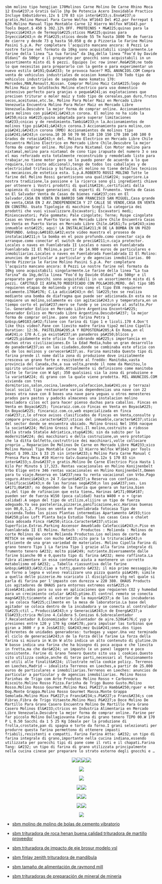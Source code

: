 
```
sbm molino tipo hengjian 170Molinos Carne Molino De Carne Rhino Moca 12 Env&#237;o Gratis Gallo 1hp De Potencia Acero Inoxidable Practico Incluye Embutidores.12x $ 170 83 sin inter&#233;s.Env&#237;o gratis.Molino Manual Para Carne Wolfox Wf1643 Del #12.por Ferrepat $ 620.Molino Manual Tipo Montable Carne 12 Hierro Wolfox Wf1643.por Tools Depot.$ 450 $ 392.12% OFF. PROTECNOS • M&#225;quinas para la Inyecci&#243;n de Termopl&#225;sticos M&#225;quinas para Inyecci&#243;n de Pl&#225;sticos desde 55 Tm hasta 3800 Tm de fuerza de cierre y desde 73 g hasta 50.050 g de p Pizzeria le Farine Molino Pasini S.p.A. Per completare l’acquisto mancano ancora: 8 Pezzi Le nostre farine nel formato da 10kg sono acquistabili singolarmente.Le farine della linea “La tua farina” da 1kg,della linea “Foo’d by Davide Oldani” da 500gr e il preparato per gnocchi sono acquistabili in un assortimento misto di 6 pezzi. Equipos [vc row inner.Re&#250;ne todo lo que necesitas para prepararlo con la gente o para experimentar un nuevo estilo &#191;Qu&#233; te provoca hacer? MIL ANUNCIOS.COM Compra venta de vehiculos industriales de ocasion komatsu 170 Todo tipo de vehiculos industriales de segunda mano komatsu 170: Mercedes,MAN,Renault,Nissan. Comprar Molino Maiz Cat&#225;logo de Molino Maiz en SoloStocks Molino electrico para uso domestico intensivo perfecto para granjas o peque&#241;as explotaciones que precisen triturar o moler maiz y todo tipo de cereales,pan duro,frutos secos,aceitunas,etc.Se. Molino Para Moler Maiz en Mercado Libre Venezuela Encuentra Molino Para Moler Maiz en Mercado Libre Venezuela.Descubre la mejor forma de comprar online. Accionamientos para molinos con pi&#241;&#243;n corona. El molino no ha sido la &#250;nica m&#225;quina adaptada para superar limitaciones t&#233;cnicas y de rendimiento.Tambi&#233;n la.Accionamientos de molinos tipo pi&#241;&#243;n corona.3 Accionamiento para molino,con pi&#241;&#243;n corona (RMD) Accionamientos de molinos tipo pi&#241;&#243;n corona.10 30 50 70 90 110 130 150 170 180 140 100 0 Grados de rotaci&#243;n del. Molino Electrico en Mercado Libre Chile Encuentra Molino Electrico en Mercado Libre Chile.Descubre la mejor forma de comprar online. Molino Para Nixtamal Con Motor molino para nixtamal,molino para nixtamal de cono tipo irapuato del numero 3 o sea el mas reforzado esta totalmente reconstruido y remodelado listo para trabajar,no tiene motor pero se lo puedo poner de acuerdo a lo que requiera,(con costo adicional),tengo de todos los caballajes y de electricidad trifasica y bifasica,el molino no tiene detalles tecnicos ni mecanicos,de estetica esta. S.p.A.ROBERTO ROSSI MOLINO Tutte le farine del Molino Rossi garantiscono una qualit&#224; superiore.La nostra tradizione,la passione e la ricerca sono gli ingredienti chiave per ottenere i Vostri prodotti di qualit&#224;,certificati dalla sapienza di cinque generazioni di esperti di frumento. Venta de Casas en El Salvador Venta de Casas de bienes ra&#237;ces en El Salvador,CASA EN VENTA EN BARRIO SAN FRANCISCO SAN MIGUEL,Casa grande de venta,CASA EN 2 AV.INDEPENDENCIA Y 27 CALLE SE VENDE,CASA EN VENTA EN CONSTRU. Usato Tipologie di macchine Scegli la categoria dei prodotti che vuoi visualizzare.Escavatori; Escavatori medi; Miniescavatori; Pale gommate; Pale cingolate; Terne; Ruspe cingolate Casas en Venta en Puerto Varas en Mercado Libre Chile Encuentra Casas en Venta en Puerto Varas en Mercado Libre Chile.&#161;Tu pr&#243;ximo inmueble est&#225; aqui! LA INSTALACI&#211;N DE LA BOMBA EN UN POZO PROFUNDO. &nbsp;&#0183;&#32;este video muestra el proseso de instalaci&#211;n la bomba en el pozo profundo.como conectar caja de arranque.como conectar el switch de preci&#211;n.caja protector. Locales o naves en Fuenlabrada II Locales o naves en Fuenlabrada Fuenlabrada II El Molino,a partir de 14.900 euros de particulares e inmobiliarias.Locales o naves en Fuenlabrada Fuenlabrada II El Molino: anuncios de particular a particular y de agencias inmobiliarias. 00 Verde Pizzeria le Farine Molino Pasini S.p.A. Per completare l’acquisto mancano ancora: 8 Pezzi Le nostre farine nel formato da 10kg sono acquistabili singolarmente.Le farine della linea “La tua farina” da 1kg,della linea “Foo’d by Davide Oldani” da 500gr e il preparato per gnocchi sono acquistabili in un assortimento misto di 6 pezzi. CAPITULO II ASFALTO MODIFICADO CON POL&#205;MERO. del tipo SBS requieren etapas de molienda y otros como el tipo EVA requieren solamente.170&#176; C.La adici&#243;n del l&#225;tex se realiza mediante una bomba de diafragma que puede ser adicionada.En esta no se requiere un molino,solamente es con agitaci&#243;n y temperatura,en un tiempo corto el pol&#237;mero se funde y se incorpora al asfalto.Por lo. Generador Eolico en Mercado Libre Argentina Encontr&#225; Generador Eolico en Mercado Libre Argentina.Descubr&#237; la mejor forma de comprar online. pane con farina Petra 1 &nbsp;&#0183;&#32;filone con farina di tipo 1 e licoli.170 4.Don't like this video?.Pane con lievito madre farina tipo2 molino Cipolla Duration: 12:36. PASTELER&#205;A Y REPOSTER&#205;A En Roma,en el a&#241;o 170 A.C.ya exist&#237;an panaderos p&#250;blicos y r&#225;pidamente este oficio fue cobrando m&#225;s importancia en muchas otras civilizaciones.En la Edad Media,hubo un gran desarrollo de panader&#237;as en las ciudades,donde se combinaba este oficio con el de los molinos y cervecer&#237;as. Farina manitoba Questo tipo di farina prende il nome dalla zona di produzione dove inizialmente cresceva un grano forte e resistente al freddo: Manitoba,vasta provincia del Canada,che,a sua volta,prende il nome da Manitou,lo spirito universale amerindo.Attualmente si definiscono come manitoba tutte le farine con W &gt; 350 qualsiasi sia la zona di produzione e la variet&#224; di grano con la quale viene prodotta. MIL ANUNCIOS.COM vivienda con tres dormitorios,salon,cocina,lavadero,calefaccion,ba&#241;os y terraza) local social tipo restaurante varias dependencias una nave con 22 boxes otra nave con 8 boxes una nave para yeguas u otros menesteres prados para pastos y padocks almacenes una instalacion molino mescladora cilos ect para hacer pienso duchas para caballos. Fincas en Venta en Boyac&#225; fincaraiz.com.co Fincas en Venta en Boyac&#225; En Boyac&#225; fincaraiz.com.co,web especializada en finca ra&#237;z,le ofrece avisos clasificados de Fincas en Venta,consulte y compare precios,caracter&#237;sticas del inmueble,caracter&#237;sticas del sector donde se encuentra ubicado. Molino Grossi Nel 1956 nacque la societ&#224; Molino Grossi e Paci.Il molino,costruito a ridosso della strada Statale Adriatica,stup&#236; sin da subito per la modernit&#224; dei macchinari e della costruzione,un vero prototipo che la ditta Golfetto,costruttrice dei macchinari,volle collocare proprio … Reparacion De Molinos De Carne en Mercado Libre M&#233;xico Molino Manual Tipo Montable Carne 12 Hierro Wolfox Wf1643 por Tools Depot $ 399.12x $ 33 25 sin inter&#233;s Molino Para Carne Manual C Prensa Para Mesa #10 Hierro Galv.Guanajuato.12x $ 170 83 sin inter&#233;s.Env&#237;o gratis.Molino De Carne Electrico Pica Hasta 1 Kilo Por Minuto $ 17,323. Rentas vacacionales en Molino Konijnenbelt Vrbo Elige entre 346 rentas vacacionales en Molino Konijnenbelt,Ommen para tu viaje.Reserva en l&#237;nea tu renta vacacional con Vrbo.Pago seguro.Atenci&#243;n 24 7.Garant&#237;a Reserva con confianza. Clasificaci&#243;n de las harinas seg&#250;n los pa&#237;ses. Los &#171;0&#187; no dependen de la fuerza que genera un harina,bien si,del tipo de rafinacion que esta tiene… Harinas &#171;00&#187; pueden ser de fuerza W150 (poca calidad) hasta W400 + o + (gran calidad).A segun del tipo de utilizo,elijire un tipo de fuerza adeguado.Ya sea pasteleria,pizzerie,panificazione,ecc.Harinas buenas son 00,0,1,2. Pisos en venta en Fuenlabrada fotocasa Tipo de vivienda.Todos los pisos Plantas intermedias Apartamento &#193;tico D&#250;plex Loft Planta baja Estudio Todas las casas Casa o chalet Casa adosada Finca r&#250;stica.Caracter&#237;sticas Superficie.Extras.Parking Ascensor Amueblado Calefacci&#243;n.Piso en Fuenlabrada II El Molino. Retsch : Productos : Molienda : Molinos de corte Molinos de corte Molienda Productos.Los molinos de corte de RETSCH se emplean con mucho &#233;xito para la trituraci&#243;n eficiente de una gran variedad de materiales. Molino Cipolla Farina di grano tenero Tipo 1 La farina Tipo 1 grazie alla farina integrale di frumento tenero &#232; molto pi&#249; nutriente.Diversamente dalle farine bianche 00 e 0,questo tipo di farina &#232; meno raffinata.La fibra alimentare in essa contenuta aiuta a mantenere un corretto metabolismo ed &#232; … Tabella riassuntiva delle farine &nbsp;&#0183;&#32;Ciao a tutti,questo &#232; il mio primo messaggio.Ho un forno a legna e volevo realizzare una pizza quanto pi&#249; simile a quella delle pizzerie.Ho scaricato il disciplinare stg nel quale si parla di farina per l'impasto con durezza w 220 380. OHAUS Products Los agitadores de OHAUS para entornos extremos est&#225;n dise&#241;ados para su uso en aplicaciones que requieren CO2 y humedad para un crecimiento celular &#243;ptimo.El control remoto se conecta magn&#233;ticamente al exterior de la mayor&#237;a de las incubadoras o se coloca f&#225;cilmente en la mesa de laboratorio.La base del agitador se coloca dentro de la incubadora y se conecta al controlador t&#225;ctil … Producci&#243;n y Generaci&#243;n de Energ&#237;a El&#233;ctrica Molino 4.Caldera 5.Cenizas 6.Sobrecalentador 7.Recalentador 8.Economizador 9.Calentador de aire.520&#176;C yyp y presiones entre 120 y 170 kg cm&#178;,para impulsar las turbinas que giran a 3600 r p m Jos&#233; G&#243;mez Qui&#241;ones.dos tipos diferentes de unidades generadoras: turbogas y vapor.Una vez terminado el ciclo de generaci&#243;n de la Forza delle farine La forza della farina si misura in W.Un W alto indica un alto contenuto di glutine.Un W basso indica una farina che ha bisogno di poca acqua e che lievita in fretta,ma che dar&#224; un impasto (e un pane) leggero e poco consistente. Farine di Grano Tenero Questo sito usa i cookies.Questo sito utilizza cookie,anche di terze parti,necessari al funzionamento ed utili alle finalit&#224; illustrate nella cookie policy. Terrenos en Loeches,Madrid — idealista Terrenos en Loeches,a partir de 25.000 euros de particulares e inmobiliarias.Terrenos en Loeches: anuncios de particular a particular y de agencias inmobiliarias. Molino Rosso Farinhas de Trigo com Arte Produtos Molino Rosso + Carbonnara Biscoito.Molino Rosso Pizza.Farinha de Trigo Buono Gusto.Molino Rosso.Molino Rosso Gourmet.Molino Maxi P&#227;o Hamb&#250;rguer e Hot Dog.Monte Grappa.Molino Rosso Gourmet Massa.Monte Grappa Semolada.Molino Mixx P&#227;o Franc&#234;s.P&#227;o Franc&#234;s com Fibras.Fibra de Trigo Vitaeste.Molino Maxi P&#227;o Doce Molino De Martillo Para Grano Casero Encuentra Molino De Martillo Para Grano Casero Molinos El&#233;ctricos en Industria Alimentaria en Mercado Libre Venezuela.Descubre la mejor forma de comprar online. Farine per far piccolo Molino Dallagiovanna Farina di grano tenero TIPO 00.W 170 P L 0.50 Sacchi da 1 5 25 Kg Ideale per la produzione di frolla,crostate,pan di spagna e torte da forno.I grani selezionati per produrre questa farina permettono di ottenere impasti friabili,resistenti e compatti. Farina Farina Atta: &#232; un tipo di farina integrale di grano,importante nella cucina indiana,essendo utilizzata per parecchi tipi di pane come il roti e il chapati.Farina Tang: &#232; un tipo di farina di grano utilizzata principalmente nella cucina cinese per preparare lo strato esterno degli gnocchi e … 
```

<div align="center">

<a href="https://es-mill.shibang-china.com/github&k=sbm+molino+tipo+hengjian+170"><img src="https://static.shibang-china.com/es/mill/index.jpg"></a><a href="https://es-mill.shibang-china.com/materials.htmlgithub&k=sbm+molino+tipo+hengjian+170"><img src="https://static.shibang-china.com/es/mill/materials.jpg"></a><a href="https://es-mill.shibang-china.com/about.htmlgithub&k=sbm+molino+tipo+hengjian+170"><img src="https://static.shibang-china.com/es/mill/about.jpg"></a><a href="https://es-mill.shibang-china.com/contact.htmlgithub&k=sbm+molino+tipo+hengjian+170"><img src="https://static.shibang-china.com/es/mill/contact.jpg"></a>

<a href="https://es-mill.shibang-china.com/github&k=sbm+molino+tipo+hengjian+170"><img src="https://static.shibang-china.com/es/mill/banner.jpg"></a>

<a href="https://swt.shibang-china.com/github&k=sbm+molino+tipo+hengjian+170"><img src="https://static.shibang-china.com/es/mill/chat.jpg"></a>

<a href="https://es-mill.shibang-china.com/products/vertical-roller-mill.htmlgithub&k=sbm+molino+tipo+hengjian+170"><img src="https://static.shibang-china.com/es/mill/vertical.jpg"></a><a href="https://es-mill.shibang-china.com/products/raymond-mill.htmlgithub&k=sbm+molino+tipo+hengjian+170"><img src="https://static.shibang-china.com/es/mill/raymond.jpg"></a>

<a href="https://es-mill.shibang-china.com/products/ultrafine-grinding-mill.htmlgithub&k=sbm+molino+tipo+hengjian+170"><img src="https://static.shibang-china.com/es/mill/ultrafine.jpg"></a><a href="https://es-mill.shibang-china.com/products/trapezium-grinding-mill.htmlgithub&k=sbm+molino+tipo+hengjian+170"><img src="https://static.shibang-china.com/es/mill/trapezium.jpg"></a>

<a href="https://es-mill.shibang-china.com/products/ball-mill.htmlgithub&k=sbm+molino+tipo+hengjian+170"><img src="https://static.shibang-china.com/es/mill/ball.jpg"></a><a href="https://es-mill.shibang-china.com/products/hammer-mill.htmlgithub&k=sbm+molino+tipo+hengjian+170"><img src="https://static.shibang-china.com/es/mill/hammer.jpg"></a>

<a href="https://swt.shibang-china.com/github&k=sbm+molino+tipo+hengjian+170"><img src="https://static.shibang-china.com/es/mill/case.jpg"></a>

</div>


* [sbm molino de molino de bolas de cemento vibratorio](sbm%20molino%20de%20molino%20de%20bolas%20de%20cemento%20vibratorio.md)

* [sbm trituradora de roca henan buena calidad trituradora de martillo proveedor](sbm%20trituradora%20de%20roca%20henan%20buena%20calidad%20trituradora%20de%20martillo%20proveedor.md)

* [sbm trituradora de impacto de eje brosur modelo vsl](sbm%20trituradora%20de%20impacto%20de%20eje%20brosur%20modelo%20vsl.md)

* [sbm finlay zenith trituradora de mandíbula](sbm%20finlay%20zenith%20trituradora%20de%20mand%C3%ADbula.md)

* [sbm tamaño de alimentación de raymond mill](sbm%20tama%C3%B1o%20de%20alimentaci%C3%B3n%20de%20raymond%20mill.md)

* [sbm trituradoras de preparación de mineral de minería](sbm%20trituradoras%20de%20preparaci%C3%B3n%20de%20mineral%20de%20miner%C3%ADa.md)